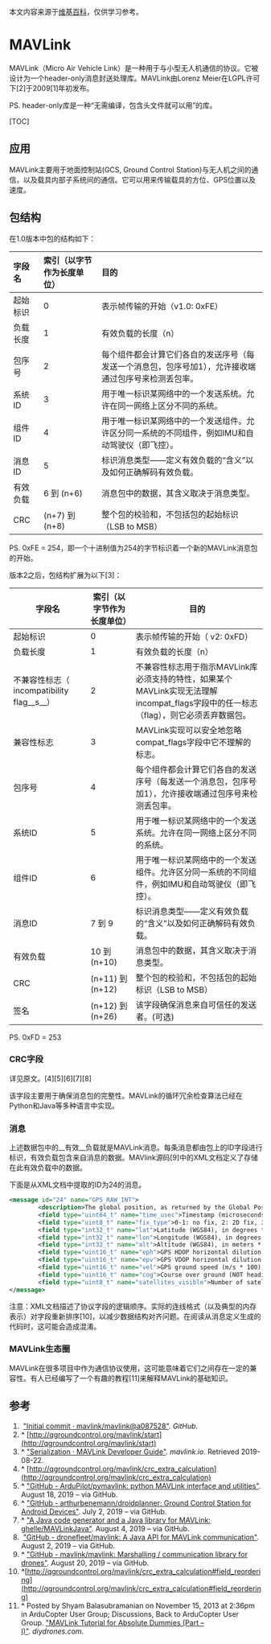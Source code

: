本文内容来源于[维基百科](https://en.wikipedia.org/wiki/MAVLink)，仅供学习参考。

# MAVLink

MAVLink（Micro Air Vehicle Link）是一种用于与小型无人机通信的协议。它被设计为一个header-only消息封送处理库。MAVLink由Lorenz Meier在LGPL许可下[2]于2009[1]年初发布。

PS. header-only库是一种“无需编译，包含头文件就可以用”的库。

[TOC]

## 应用

MAVLink主要用于地面控制站(GCS,  Ground Control Station)与无人机之间的通信，以及载具内部子系统间的通信。它可以用来传输载具的方位、GPS位置以及速度。

## 包结构

在1.0版本中包的结构如下：

| 字段名  | 索引（以字节作为长度单位） | 目的                                       |
| :--- | :------------ | :--------------------------------------- |
| 起始标识 | 0             | 表示帧传输的开始（v1.0: 0xFE）                     |
| 负载长度 | 1             | 有效负载的长度（n）                               |
| 包序号  | 2             | 每个组件都会计算它们各自的发送序号（每发送一个消息包，包序号加1），允许接收端通过包序号来检测丢包率。 |
| 系统ID | 3             | 用于唯一标识某网络中的一个发送系统。允许在同一网络上区分不同的系统。       |
| 组件ID | 4             | 用于唯一标识某网络中的一个发送组件。允许区分同一系统的不同组件，例如IMU和自动驾驶仪（即飞控）。 |
| 消息ID | 5             | 标识消息类型——定义有效负载的“含义”以及如何正确解码有效负载。         |
| 有效负载 | 6 到 (n+6)     | 消息包中的数据，其含义取决于消息类型。                      |
| CRC  | (n+7) 到 (n+8) | 整个包的校验和，不包括包的起始标识（LSB to MSB）            |

PS. 0xFE = 254，即一个十进制值为254的字节标识着一个新的MAVLink消息包的开始。

版本2之后，包结构扩展为以下[3]：

| 字段名                                | 索引（以字节作为长度单位）   | 目的                                       |
| ---------------------------------- | --------------- | ---------------------------------------- |
| 起始标识                               | 0               | 表示帧传输的开始（ v2: 0xFD）                      |
| 负载长度                               | 1               | 有效负载的长度（n）                               |
| 不兼容性标志（ incompatibility flag__s__） | 2               | 不兼容性标志用于指示MAVLink库必须支持的特性，如果某个MAVLink实现无法理解incompat_flags字段中的任一标志（flag），则它必须丢弃数据包。 |
| 兼容性标志                              | 3               | MAVLink实现可以安全地忽略compat_flags字段中它不理解的标志。  |
| 包序号                                | 4               | 每个组件都会计算它们各自的发送序号（每发送一个消息包，包序号加1），允许接收端通过包序号来检测丢包率。 |
| 系统ID                               | 5               | 用于唯一标识某网络中的一个发送系统。允许在同一网络上区分不同的系统。       |
| 组件ID                               | 6               | 用于唯一标识某网络中的一个发送组件。允许区分同一系统的不同组件，例如IMU和自动驾驶仪（即飞控）。 |
| 消息ID                               | 7 到 9           | 标识消息类型——定义有效负载的“含义”以及如何正确解码有效负载。         |
| 有效负载                               | 10 到 (n+10)     | 消息包中的数据，其含义取决于消息类型。                      |
| CRC                                | (n+11) 到(n+12)  | 整个包的校验和，不包括包的起始标识（LSB to MSB）            |
| 签名                                 | (n+12) 到 (n+26) | 该字段确保消息来自可信任的发送者。(可选)                    |

PS. 0xFD = 253

### CRC字段

详见原文。[4]\[5]\[6]\[7]\[8]

该字段主要用于确保消息包的完整性。MAVLink的循环冗余检查算法已经在Python和Java等多种语言中实现。

### 消息

上述数据包中的__有效__负载就是MAVLink消息。每条消息都由包上的ID字段进行标识，有效负载包含来自消息的数据。MAVlink源码[9]中的XML文档定义了存储在此有效负载中的数据。

下面是从XML文档中提取的ID为24的消息。

```xml
<message id="24" name="GPS_RAW_INT">
        <description>The global position, as returned by the Global Positioning System (GPS). This is NOT the global position estimate of the system, but rather a RAW sensor value. See message GLOBAL_POSITION for the global position estimate. Coordinate frame is right-handed, Z-axis up (GPS frame).</description>
        <field type="uint64_t" name="time_usec">Timestamp (microseconds since UNIX epoch or microseconds since system boot)</field>
        <field type="uint8_t" name="fix_type">0-1: no fix, 2: 2D fix, 3: 3D fix. Some applications will not use the value of this field unless it is at least two, so always correctly fill in the fix.</field>
        <field type="int32_t" name="lat">Latitude (WGS84), in degrees * 1E7</field>
        <field type="int32_t" name="lon">Longitude (WGS84), in degrees * 1E7</field>
        <field type="int32_t" name="alt">Altitude (WGS84), in meters * 1000 (positive for up)</field>
        <field type="uint16_t" name="eph">GPS HDOP horizontal dilution of position in cm (m*100). If unknown, set to: UINT16_MAX</field>
        <field type="uint16_t" name="epv">GPS VDOP horizontal dilution of position in cm (m*100). If unknown, set to: UINT16_MAX</field>
        <field type="uint16_t" name="vel">GPS ground speed (m/s * 100). If unknown, set to: UINT16_MAX</field>
        <field type="uint16_t" name="cog">Course over ground (NOT heading, but direction of movement) in degrees * 100, 0.0..359.99 degrees. If unknown, set to: UINT16_MAX</field>
        <field type="uint8_t" name="satellites_visible">Number of satellites visible. If unknown, set to 255</field>
</message>
```

注意：XML文档描述了协议字段的逻辑顺序。实际的连线格式（以及典型的内存表示）对字段重新排序[10]，以减少数据结构对齐问题。在阅读从消息定义生成的代码时，这可能会造成混淆。

### MAVLink生态圈

MAVLink在很多项目中作为通信协议使用，这可能意味着它们之间存在一定的兼容性。有人已经编写了一个有趣的教程[11]来解释MAVLink的基础知识。

## 参考

1.  ["Initial commit · mavlink/mavlink@a087528"](https://github.com/mavlink/mavlink/commit/a087528b8146ddad17e9f39c1dd0c1353e5991d5). *GitHub*.
2. **^** [http://qgroundcontrol.org/mavlink/start](http://qgroundcontrol.org/mavlink/start)
3. **^** ["Serialization · MAVLink Developer Guide"](https://mavlink.io/en/guide/serialization.html). *mavlink.io*. Retrieved 2019-08-22.
4. **^** [http://qgroundcontrol.org/mavlink/crc_extra_calculation](http://qgroundcontrol.org/mavlink/crc_extra_calculation)
5. **^** ["GitHub - ArduPilot/pymavlink: python MAVLink interface and utilities"](https://github.com/ArduPilot/pymavlink). August 18, 2019 – via GitHub.
6. **^** ["GitHub - arthurbenemann/droidplanner: Ground Control Station for Android Devices"](https://github.com/arthurbenemann/droidplanner). July 2, 2019 – via GitHub.
7. **^** ["A Java code generator and a Java library for MAVLink: ghelle/MAVLinkJava"](https://github.com/ghelle/MAVLinkJava). August 4, 2019 – via GitHub.
8.  ["GitHub - dronefleet/mavlink: A Java API for MAVLink communication"](https://github.com/dronefleet/mavlink). August 2, 2019 – via GitHub.
9. **^** ["GitHub - mavlink/mavlink: Marshalling / communication library for drones"](https://github.com/mavlink/mavlink). August 20, 2019 – via GitHub.
10. **^**[http://qgroundcontrol.org/mavlink/crc_extra_calculation#field_reordering](http://qgroundcontrol.org/mavlink/crc_extra_calculation#field_reordering)
11. **^** Posted by Shyam Balasubramanian on November 15, 2013 at 2:36pm in ArduCopter User Group; Discussions, Back to ArduCopter User Group. ["MAVLink Tutorial for Absolute Dummies (Part –I)"](https://diydrones.com/forum/topics/mavlink-tutorial-for-absolute-dummies-part-i?groupUrl=arducopterusergroup). *diydrones.com*.